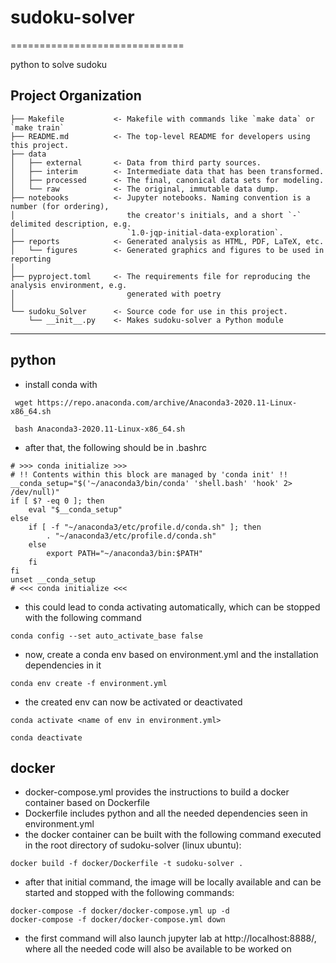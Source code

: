 # sudoku-solver
==============================

python to solve sudoku

Project Organization
------------

    ├── Makefile           <- Makefile with commands like `make data` or `make train`
    ├── README.md          <- The top-level README for developers using this project.
    ├── data
    │   ├── external       <- Data from third party sources.
    │   ├── interim        <- Intermediate data that has been transformed.
    │   ├── processed      <- The final, canonical data sets for modeling.
    │   └── raw            <- The original, immutable data dump.
    ├── notebooks          <- Jupyter notebooks. Naming convention is a number (for ordering),
    │                         the creator's initials, and a short `-` delimited description, e.g.
    │                         `1.0-jqp-initial-data-exploration`.
    ├── reports            <- Generated analysis as HTML, PDF, LaTeX, etc.
    │   └── figures        <- Generated graphics and figures to be used in reporting
    │
    ├── pyproject.toml     <- The requirements file for reproducing the analysis environment, e.g.
    │                         generated with poetry
    │
    └── sudoku_Solver      <- Source code for use in this project.
        └── __init__.py    <- Makes sudoku-solver a Python module
 


--------
## python

* install conda with

```
 wget https://repo.anaconda.com/archive/Anaconda3-2020.11-Linux-x86_64.sh

 bash Anaconda3-2020.11-Linux-x86_64.sh
```

* after that, the following should be in .bashrc

```
# >>> conda initialize >>>
# !! Contents within this block are managed by 'conda init' !!
__conda_setup="$('~/anaconda3/bin/conda' 'shell.bash' 'hook' 2> /dev/null)"
if [ $? -eq 0 ]; then
    eval "$__conda_setup"
else
    if [ -f "~/anaconda3/etc/profile.d/conda.sh" ]; then
        . "~/anaconda3/etc/profile.d/conda.sh"
    else
        export PATH="~/anaconda3/bin:$PATH"
    fi
fi
unset __conda_setup
# <<< conda initialize <<<
```
* this could lead to conda activating automatically, which can be stopped with the following command

```
conda config --set auto_activate_base false
```

* now, create a conda env based on environment.yml and the installation dependencies in it

```
conda env create -f environment.yml
```
* the created env can now be activated or deactivated
```
conda activate <name of env in environment.yml>

conda deactivate
``` 

## docker

* docker-compose.yml provides the instructions to build a docker container based on Dockerfile
* Dockerfile includes python and all the needed dependencies seen in environment.yml
* the docker container can be built with the following command executed in the root directory of sudoku-solver (linux ubuntu):

```
docker build -f docker/Dockerfile -t sudoku-solver .
```

* after that initial command, the image will be locally available and can be started and stopped with the following commands:

```
docker-compose -f docker/docker-compose.yml up -d
docker-compose -f docker/docker-compose.yml down
```

* the first command will also launch jupyter lab at http://localhost:8888/, where all the needed code will also be available to be worked on



